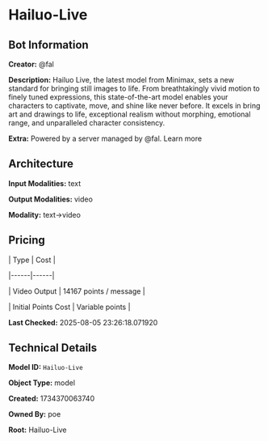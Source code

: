 # Hailuo-Live

## Bot Information

**Creator:** @fal

**Description:** Hailuo Live, the latest model from Minimax, sets a new standard for bringing still images to life. From breathtakingly vivid motion to finely tuned expressions, this state-of-the-art model enables your characters to captivate, move, and shine like never before. It excels in bring art and drawings to life, exceptional realism without morphing, emotional range, and unparalleled character consistency.

**Extra:** Powered by a server managed by @fal. Learn more


## Architecture

**Input Modalities:** text

**Output Modalities:** video

**Modality:** text->video


## Pricing

| Type | Cost |

|------|------|

| Video Output | 14167 points / message |

| Initial Points Cost | Variable points |


**Last Checked:** 2025-08-05 23:26:18.071920


## Technical Details

**Model ID:** `Hailuo-Live`

**Object Type:** model

**Created:** 1734370063740

**Owned By:** poe

**Root:** Hailuo-Live
